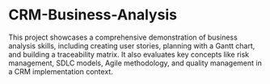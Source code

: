 # CRM-Business-Analysis
This project showcases a comprehensive demonstration of business analysis skills, including creating user stories, planning with a Gantt chart, and building a traceability matrix. It also evaluates key concepts like risk management, SDLC models, Agile methodology, and quality management in a CRM implementation context.
